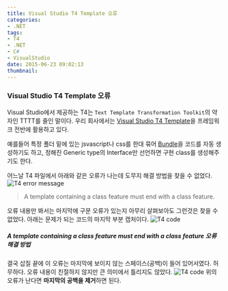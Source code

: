 ```yaml
---
title: Visual Studio T4 Template 오류
categories:
- .NET
tags:
- T4
- .NET 
- C#
- VisualStudio
date: 2015-06-23 09:02:13
thumbnail:
---
```


### Visual Studio T4 Template 오류
Visual Studio에서 제공하는 T4는 `Text Template Transformation Toolkit`의 약자인 TTTT를 줄인 말이다. 우리 회사에서는 [Visual Studio T4 Template](https://msdn.microsoft.com/ko-kr/library/bb126445.aspx)을 프레임워크 전반에 활용하고 있다.

예를들어 특정 폴더 밑에 있는 jsvascript나 css를 한대 묶어 [Bundle](http://www.asp.net/mvc/overview/performance/bundling-and-minification)을 코드를 자동 생성하기도 하고, 정해진 Generic type의 Interface만 선언하면 구현 class를 생성해주기도 한다.

어느날 T4 파일에서 아래와 같은 오류가 나는데 도무지 해결 방법을 찾을 수 없었다.
![T4 error message](https://crynut84.github.io/images/posts/t4-must-end-with-a-class-feature-error/t4-error.jpg)
>A template containing a class feature must end with a class feature.

오류 내용만 봐서는 마지막에 구문 오류가 있는지 아무리 살펴보아도 그런것은 찾을 수 없었다.
아래는 문제가 되는 코드의 마지막 부분 캡처이다.
![T4 code](https://crynut84.github.io/images/posts/t4-must-end-with-a-class-feature-error/t4-code.jpg)

##### A template containing a class feature must end with a class feature 오류 해결 방법
결국 삽질 끝에 이 오류는 마지막에 보이지 않는 스페이스(공백)이 들어 있어서였다. 허무하다. 오류 내용이 친절하지 않지만 큰 의미에서 틀리지도 않았다.
![T4 code](https://crynut84.github.io/images/posts/t4-must-end-with-a-class-feature-error/t4-solution.jpg)
위의 오류가 난다면 **마지막의 공백을 제거**하면 된다.

